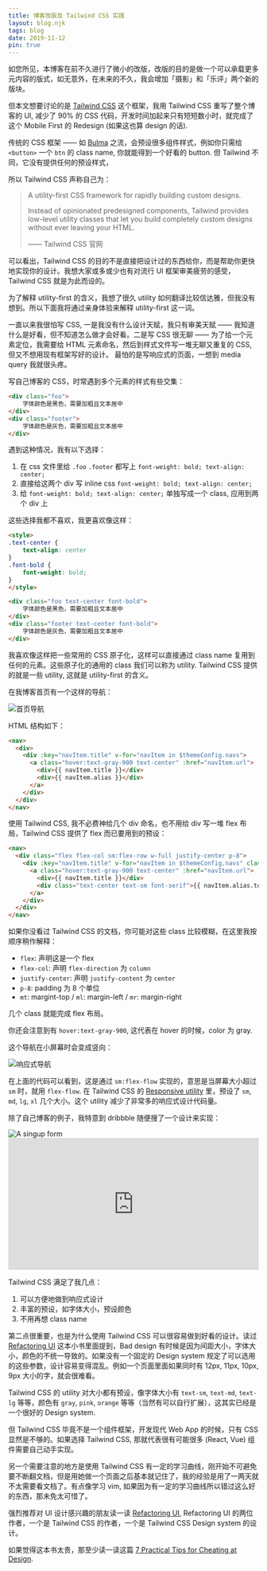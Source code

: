 ```yaml
---
title: 博客改版及 Tailwind CSS 实践
layout: blog.njk
tags: blog
date: 2019-11-12
pin: true
---
```


如您所见，本博客在前不久进行了微小的改版，改版的目的是做一个可以承载更多元内容的版式，如无意外，在未来的不久，我会增加「摄影」和「乐评」两个新的版块。

但本文想要讨论的是 [Tailwind CSS](https://tailwindcss.com) 这个框架，我用 Tailwind CSS 重写了整个博客的 UI, 减少了 90% 的 CSS 代码，开发时间加起来只有短短数小时，就完成了这个 Mobile First 的 Redesign (如果这也算 design 的话).

传统的 CSS 框架 —— 如 [Bulma](https://bulma.io/) 之流，会预设很多组件样式，例如你只需给 `<button>` 一个 `btn` 的 class name, 你就能得到一个好看的 button. 但 Tailwind 不同，它没有提供任何的预设样式，

所以 Tailwind CSS 声称自己为：

> A utility-first CSS framework for rapidly building custom designs.
>
> Instead of opinionated predesigned components, Tailwind provides low-level utility classes that let you build completely custom designs without ever leaving your HTML.
>
> —— Tailwind CSS 官网

可以看出，Tailwind CSS 的目的不是直接把设计过的东西给你，而是帮助你更快地实现你的设计。我想大家或多或少也有对流行 UI 框架审美疲劳的感受，Tailwind CSS 就是为此而设的。

为了解释 utility-first 的含义，我想了很久 utility 如何翻译比较信达雅，但我没有想到。所以下面我将通过亲身体验来解释 utility-first 这一词。

一直以来我很怕写 CSS, 一是我没有什么设计天赋，我只有审美天赋 —— 我知道什么是好看，但不知道怎么做才会好看。二是写 CSS 很无聊 —— 为了给一个元素定位，我需要给 HTML 元素命名，然后到样式文件写一堆无聊又重复的 CSS, 但又不想用现有框架写好的设计。 最怕的是写响应式的页面，一想到 media query 我就很头疼。

写自己博客的 CSS，时常遇到多个元素的样式有些交集：

```html
<div class="foo">
	字体颜色是黑色，需要加粗且文本居中
</div>
<div class="footer">
	字体颜色是灰色，需要加粗且文本居中
</div>
```

遇到这种情况，我有以下选择：

1. 在 css 文件里给 `.foo` `.footer` 都写上 `font-weight: bold; text-align: center;`
2. 直接给这两个 div 写 inline css `font-weight: bold; text-align: center;`
3. 给 `font-weight: bold; text-align: center;` 单独写成一个 class, 应用到两个 div 上

这些选择我都不喜欢，我更喜欢像这样：

```html
<style>
.text-center {
	text-align: center
}
.font-bold {
	font-weight: bold;
}
</style>

<div class="foo text-center font-bold">
	字体颜色是黑色，需要加粗且文本居中
</div>
<div class="footer text-center font-bold">
	字体颜色是灰色，需要加粗且文本居中
</div>
```

我喜欢像这样把一些常用的 CSS 原子化，这样可以直接通过 class name 复用到任何的元素。这些原子化的通用的 class 我们可以称为 utility. Tailwind CSS 提供的就是一些 utility, 这就是 utility-first 的含义。

在我博客首页有一个这样的导航：

![首页导航](https://gbstatic.djyde.com/blog/%E6%88%AA%E5%B1%8F2019-11-12%E4%B8%8B%E5%8D%887.59.44.png)

HTML 结构如下：

```html
<nav>
  <div>
    <div :key="navItem.title" v-for="navItem in $themeConfig.navs">
      <a class="hover:text-gray-900 text-center" :href="navItem.url">
        <div>{{ navItem.title }}</div>
        <div>{{ navItem.alias }}</div>
      </a>
    </div>
  </div>
</nav>
```

使用 Tailwind CSS, 我不必费神给几个 div 命名，也不用给 div 写一堆 flex 布局，Tailwind CSS 提供了 flex 而已要用到的预设：

```html
<nav>
  <div class="flex flex-col sm:flex-row w-full justify-center p-8">
    <div :key="navItem.title" v-for="navItem in $themeConfig.navs" class="mt-6 sm:mt-0 sm:ml-6 sm:mr-6 text-gray-600">
      <a class="hover:text-gray-900 text-center" :href="navItem.url">
        <div>{{ navItem.title }}</div>
        <div class="text-center text-sm font-serif">{{ navItem.alias.toUpperCase() }}</div>
      </a>
    </div>
  </div>
</nav>
````

如果你没看过 Tailwind CSS 的文档，你可能对这些 class 比较模糊，在这里我按顺序稍作解释：

- `flex`: 声明这是一个 flex
- `flex-col`: 声明 `flex-direction` 为 `column`
- `justify-center`: 声明 `justify-content` 为 `center`
- `p-8`: padding 为 8 个单位
- `mt`: margint-top / `ml`: margin-left / `mr`: margin-right

几个 class 就能完成 flex 布局。

你还会注意到有 `hover:text-gray-900`, 这代表在 hover 的时候，color 为 gray.

这个导航在小屏幕时会变成竖向：

![响应式导航](https://gbstatic.djyde.com/blog/nav-demo.gif)

在上面的代码可以看到，这是通过 `sm:flex-flow` 实现的，意思是当屏幕大小超过 `sm` 时，就用 `flex-flow`. 在 Tailwind CSS 的 [Responsive utility](https://tailwindcss.com/docs/responsive-design) 里，预设了 `sm`, `md`, `lg`, `xl` 几个大小。这个 utility 减少了非常多的响应式设计代码量。

除了自己博客的例子，我特意到 dribbble 随便搜了一个设计来实现：

<img alt="A singup form" class="sm:w-2/3" src="https://gbstatic.djyde.com/blog/%E6%88%AA%E5%B1%8F2019-11-12%E4%B8%8B%E5%8D%887.27.31.png" />

<br />

<iframe height="265" style="width: 100%;" scrolling="no" title="tailwind-signup-form" src="https://codepen.io/djyde-1474473388/embed/RwwYPEv?height=265&theme-id=default&default-tab=html,result" frameborder="no" allowtransparency="true" allowfullscreen="true">
  See the Pen <a href='https://codepen.io/djyde-1474473388/pen/RwwYPEv'>tailwind-signup-form</a> by Randy
  (<a href='https://codepen.io/djyde-1474473388'>@djyde-1474473388</a>) on <a href='https://codepen.io'>CodePen</a>.
</iframe>

Tailwind CSS 满足了我几点：

1. 可以方便地做到响应式设计
2. 丰富的预设，如字体大小，预设颜色
3. 不用再想 class name

第二点很重要，也是为什么使用 Tailwind CSS 可以很容易做到好看的设计。读过 [Refactoring UI](https://refactoringui.com/book/) 这本小书里面提到，Bad design 有时候是因为间距大小，字体大小，颜色的不统一导致的。如果没有一个固定的 Design system 规定了可以选用的这些参数，设计容易变得混乱。例如一个页面里面如果同时有 12px, 11px, 10px, 9px 大小的字，就会很难看。

Tailwind CSS 的 utility 对大小都有预设，像字体大小有 `text-sm`, `text-md`, `text-lg` 等等，颜色有 `gray`, `pink`, `orange` 等等（当然有可以自行扩展），这其实已经是一个很好的 Design system.

但 Tailwind CSS 毕竟不是一个组件框架，开发现代 Web App 的时候，只有 CSS 显然是不够的。如果选择 Tailwind CSS, 那就代表很有可能很多 (React, Vue) 组件需要自己动手实现。

另一个需要注意的地方是使用 Tailwind CSS 有一定的学习曲线，刚开始不可避免要不断翻文档，但是用她做一个页面之后基本就记住了，我的经验是用了一两天就不太需要看文档了。有点像学习 vim, 如果因为有一定的学习曲线所以错过这么好的东西，那未免太可惜了。

强烈推荐对 UI 设计感兴趣的朋友读一读 [Refactoring UI](https://refactoringui.com/book/), Refactoring UI 的两位作者，一个是 Tailwind CSS 的作者，一个是 Tailwind CSS Design system 的设计。

如果觉得这本书太贵，那至少读一读这篇 [7 Practical Tips for Cheating at Design](https://medium.com/refactoring-ui/7-practical-tips-for-cheating-at-design-40c736799886).